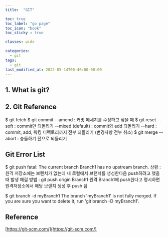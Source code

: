 ```yaml
---
title:  "GIT"

toc: true
toc_label: "go page"
toc_icon: "book"
toc_sticky : true

classes: wide

categories:
  - git
tags:
  - git
last_modified_at: 2022-05-14T00:40:00-00:00
---
```


## 1. What is git?



## 2. Git Reference
$ git fetch
$ git commit --amend : 커밋 메세지를 수정하고 싶을 때
$ git reset 
    --soft  : commit만 되돌리기
    --mixed (default) : commit와 add 되돌리기
    --hard : commit, add, 워킹 디렉토리까지 전부 되돌리기 (변경사항 전부 취소)
$ git merge --abort : 충돌하기 전으로 되돌리기


## Git Error List
$ git push fatal: The current branch Branch1 has no upstream branch.
상황 : 원격 저장소에는 브랜치가 없는데 내 로컬에서 브랜치를 생성한다음 push하려고 했을 때 발생
해결 방법 : git push origin Branch1 원격 Branch1에 push한다고 명시하면 원격저장소에서 해당 브랜치 생성 후 push 됨

$ git branch -d myBranch1 
The branch 'myBranch1' is not fully merged.
If you are sure you want to delete it, run 'git branch -D myBranch1'.


## Reference
[https://git-scm.com/](https://git-scm.com/)        



